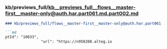 ### kb/previews_full/kb__previews_full__flows__master-first__master-only@auth.har.part061.md.part002.md

```md
### kb/previews_full/flows__master-first__master-only@auth.har.part061.md (part 002)

```md
ptId": "10833",
                "url": "https://n958200.alteg.io
```

```

```
